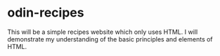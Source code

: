 # odin-recipes
This will be a simple recipes website which only uses HTML.
I will demonstrate my understanding of the basic principles and elements of HTML.
